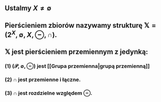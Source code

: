 ## Ustalmy $X \neq \emptyset$
## **Pierścieniem zbiorów** nazywamy strukturę $\mathbb{X}=(2^{X},\emptyset,X, \ominus, \cap)$. 
## $\mathbb{X}$ jest pierścieniem przemiennym z jedynką:
### (1) $(\mathcal{P}, \emptyset, \ominus)$ jest [[Grupa przemienna|grupą przemienną]]
### (2) $\cap$ jest przemienne i łączne.
### (3) $\cap$ jest rozdzielne względem $\ominus$.
